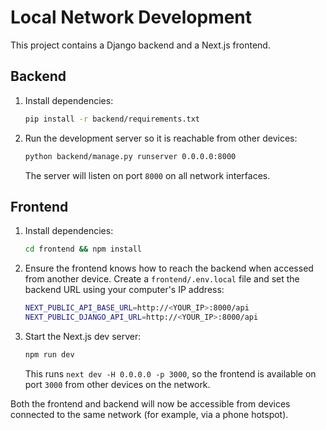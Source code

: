 # Local Network Development

This project contains a Django backend and a Next.js frontend.

## Backend
1. Install dependencies:
   ```bash
   pip install -r backend/requirements.txt
   ```
2. Run the development server so it is reachable from other devices:
   ```bash
   python backend/manage.py runserver 0.0.0.0:8000
   ```
   The server will listen on port `8000` on all network interfaces.

## Frontend
1. Install dependencies:
   ```bash
   cd frontend && npm install
   ```
2. Ensure the frontend knows how to reach the backend when accessed from another device.
   Create a `frontend/.env.local` file and set the backend URL using your computer's IP address:
   ```bash
   NEXT_PUBLIC_API_BASE_URL=http://<YOUR_IP>:8000/api
   NEXT_PUBLIC_DJANGO_API_URL=http://<YOUR_IP>:8000/api
   ```
3. Start the Next.js dev server:
   ```bash
   npm run dev
   ```
   This runs `next dev -H 0.0.0.0 -p 3000`, so the frontend is available on port `3000` from other devices on the network.

Both the frontend and backend will now be accessible from devices connected to the same network (for example, via a phone hotspot).
